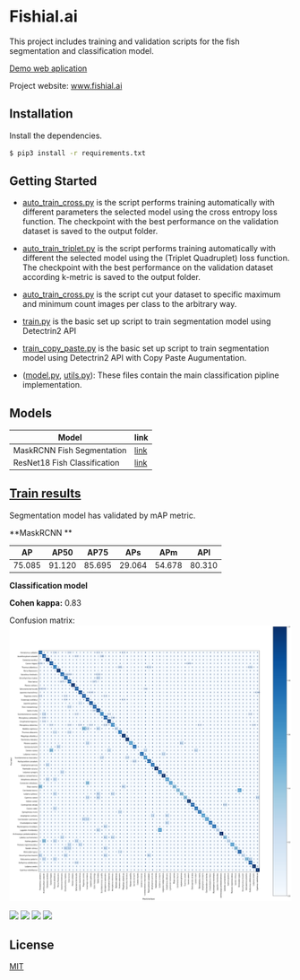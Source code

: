 # Fishial.ai

This project includes training and validation scripts for the fish segmentation and classification model.

[Demo web aplication](https://portal.fishial.ai/search)

Project website: www.fishial.ai

## Installation

Install the dependencies.

```sh
$ pip3 install -r requirements.txt
```

## Getting Started
* [auto_train_cross.py](train_scripts/classification/auto_train_cross.py) is the script performs training automatically with different parameters the selected model using the cross entropy loss function. The checkpoint with the best performance on the validation dataset is saved to the output folder.

* [auto_train_triplet.py](train_scripts/classification/auto_train_triplet.py) is the script performs training automatically with different the selected model using the (Triplet Quadruplet) loss function. The checkpoint with the best performance on the validation dataset according k-metric is saved to the output folder.

* [auto_train_cross.py](train_scripts/classification/auto_train_cross.py) is the script cut your dataset to specific maximum and minimum count images per class to the arbitrary way.

* [train.py](train_scripts/segmentation/train.py) is the basic set up script to train segmentation model using Detectrin2 API 

* [train_copy_paste.py](train_scripts/segmentation/train_copy_paste.py) is the basic set up script to train segmentation model using Detectrin2 API with Copy Paste Augumentation.

* ([model.py](module/classification_package/src/model.py), [utils.py](module/classification_package/src/utils.py)): These files contain the main classification pipline implementation.

## Models

| Model | link  |
| ------------- | ------------- |
| MaskRCNN Fish Segmentation  | [link](https://storage.googleapis.com/fishial-ml-resources/detectron2_new_version.pth) |
| ResNet18 Fish Classification  | [link](https://storage.googleapis.com/fishial-ml-resources/final_cross_cross_entropy_0.9923599320882852_258571.0.ckpt) |

## [Train results](train_scripts/README.md)


Segmentation model has validated by mAP metric.

**MaskRCNN **

| AP | AP50  | AP75 | APs | APm | APl | 
| ------------- | ------------- | ------------- | ------------- | ------------- | ------------- |
| 75.085  | 91.120 | 85.695 | 29.064 | 54.678 | 80.310 |


**Classification model**

**Cohen kappa:** 0.83

Confusion matrix:
![Confusion matrix](imgs/image5.png "Confusion matrix")


<p float="left">
  <img src="https://fishial.ai/static/fishial_logo-2c651a547f55002df228d91f57178377.png" height="40" />
  <img src="https://wp.fishial.ai/wp-content/uploads/2020/08/68e6fe03-e654-4d15-9161-98715ff1f393.png" height="40" /> 
  <img src="https://wp.fishial.ai/wp-content/uploads/2021/01/WYE-Foundation-Full-Color.png" height="40" />
  <img src="https://wp.fishial.ai/wp-content/uploads/2019/08/dotcom-standard.png" height="40" />
</p>


## License

[MIT](https://choosealicense.com/licenses/mit/)

